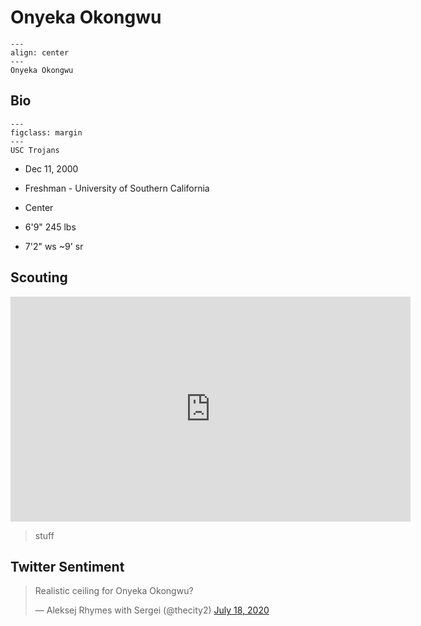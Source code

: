 Onyeka Okongwu
===

```{figure} ../img/onyeka_okongwu.jpg
---
align: center
---
Onyeka Okongwu
```

## Bio
```{figure} ../img/usc.png
---
figclass: margin
---
USC Trojans
```

- Dec 11, 2000

- Freshman - University of Southern California

- Center

- 6'9" 245 lbs

- 7'2" ws ~9' sr

## Scouting
<iframe width="640" height="360" src="https://www.youtube.com/embed/n1qUx5SwhXA" frameborder="0" allow="accelerometer; autoplay; encrypted-media; gyroscope; picture-in-picture" allowfullscreen></iframe>

>stuff 

## Twitter Sentiment

<blockquote class="twitter-tweet"><p lang="et" dir="ltr">Realistic ceiling for Onyeka Okongwu?</p>&mdash; Aleksej Rhymes with Sergei (@thecity2) <a href="https://twitter.com/thecity2/status/1284591517227573249?ref_src=twsrc%5Etfw">July 18, 2020</a></blockquote> <script async src="https://platform.twitter.com/widgets.js" charset="utf-8"></script>